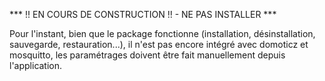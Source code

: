 

*** !! EN COURS DE CONSTRUCTION !! - NE PAS INSTALLER ***

Pour l'instant, bien que le package fonctionne (installation, désinstallation, sauvegarde, restauration...), il n'est pas encore intégré avec domoticz et mosquitto, les paramétrages doivent être fait manuellement depuis l'application.